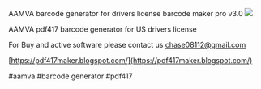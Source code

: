 AAMVA barcode generator for drivers license
barcode maker pro v3.0 
![](https://1.bp.blogspot.com/-I_Xwz0Q9idc/YLqH-4yDqsI/AAAAAAAAAiU/oreMXFctBQI5CWd2oIjjWKPJBqCRwPc0wCLcBGAsYHQ/s946/Untitled-2.jpg)

AAMVA pdf417 barcode generator for US drivers license

For Buy and active software please contact us
chase08112@gmail.com

[https://pdf417maker.blogspot.com/](https://pdf417maker.blogspot.com/)

#aamva #barcode generator #pdf417
